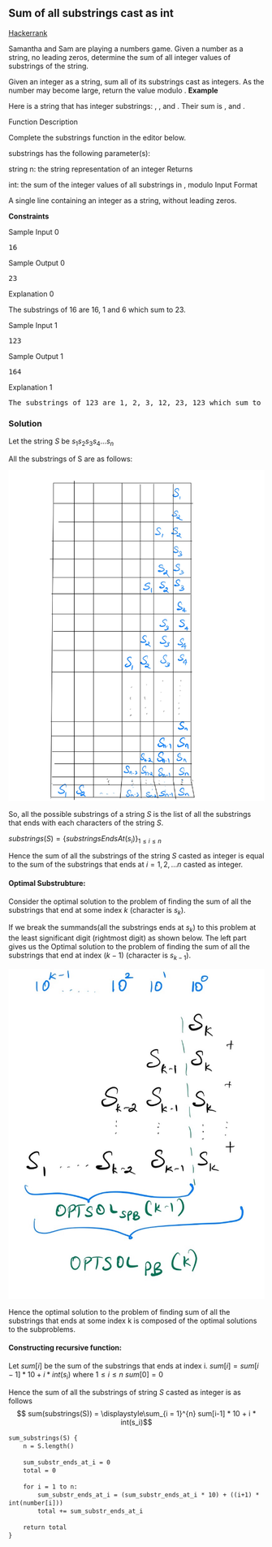 ## Sum of all substrings cast as int

[Hackerrank](https://www.hackerrank.com/challenges/sam-and-substrings/problem)


Samantha and Sam are playing a numbers game. Given a number as a string, no leading zeros, determine the sum of all integer values of substrings of the string.

Given an integer as a string, sum all of its substrings cast as integers. As the number may become large, return the value modulo .
<strong>
Example
</strong>

Here  is a string that has  integer substrings: , , and . Their sum is , and .

Function Description

Complete the substrings function in the editor below.

substrings has the following parameter(s):

string n: the string representation of an integer
Returns

int: the sum of the integer values of all substrings in , modulo 
Input Format

A single line containing an integer as a string, without leading zeros.

<strong>Constraints</strong>

Sample Input 0
<pre>
16
</pre>
Sample Output 0
<pre>
23
</pre>
Explanation 0

The substrings of 16 are 16, 1 and 6 which sum to 23.

Sample Input 1
<pre>
123
</pre>
Sample Output 1
<pre>
164
</pre>
Explanation 1
<pre>
The substrings of 123 are 1, 2, 3, 12, 23, 123 which sum to 164.
</pre>


### Solution

Let the string $S$ be $s_1 s_2 s_3 s_4 \dots s_n$

All the substrings of S are as follows:

![](./images/all_substr_sum.jpg)

So, all the possible substrings of a string $S$ is the list of all the substrings that ends with each characters of the string $S$.

$substrings(S) = \displaystyle\{substringsEndsAt(s_i)\}_{ \displaystyle 1 \leq i \leq n}$

Hence the sum of all the substrings of the string $S$ casted as integer is equal to the sum of the substrings that ends at $i = 1, 2, \dots n$ casted as integer.

#### Optimal Substrubture:
Consider the optimal solution to the problem of finding the sum of all the substrings that end at some index $k$ (character is $s_k$).  

If we break the summands(all the substrings ends at $s_k$) to this problem at the least significant digit (rightmost digit) as shown below. 
The left part gives us the Optimal solution to the problem of finding the sum of all the substrings that end at index $(k-1)$ (character is $s_{k-1}$).

![OPTSUBSTRUCTURE](./images/optsol.jpg)

Hence the optimal solution to the problem of finding sum of all the substrings that ends at some index k is composed of the optimal solutions to the subproblems.

#### Constructing recursive function:
Let $sum[i]$ be the sum of the substrings that ends at index i. 
$sum[i] = sum[i-1] * 10 + i * int(s_i) \text{ where } 1 \leq i \leq n$ 
$sum[0] = 0$

Hence the sum of all the substrings of string $S$ casted as integer is as follows 
$$ sum(substrings(S)) = \displaystyle\sum_{i = 1}^{n} sum[i-1] * 10 + i * int(s_i)$$


```
sum_substrings(S) {
    n = S.length()

    sum_substr_ends_at_i = 0
    total = 0
    
    for i = 1 to n:
        sum_substr_ends_at_i = (sum_substr_ends_at_i * 10) + ((i+1) * int(number[i]))
        total += sum_substr_ends_at_i
        
    return total
}   
```